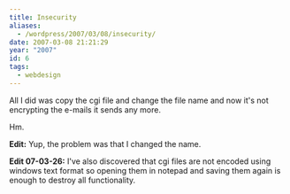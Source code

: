 ```yaml
---
title: Insecurity
aliases:
  - /wordpress/2007/03/08/insecurity/
date: 2007-03-08 21:21:29
year: "2007"
id: 6
tags:
  - webdesign
---
```


All I did was copy the cgi file and change the file name and now it's not encrypting the e-mails it sends any more.

Hm.

**Edit:** Yup, the problem was that I changed the name.

**Edit 07-03-26:** I've also discovered that cgi files are not encoded using windows text format so opening them in notepad and saving them again is enough to destroy all functionality.
